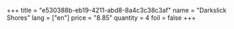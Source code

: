 +++
title = "e530388b-eb19-4211-abd8-8a4c3c38c3af"
name = "Darkslick Shores"
lang = ["en"]
price = "8.85"
quantity = 4
foil = false
+++
